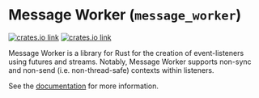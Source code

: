 # Message Worker (`message_worker`)
[![crates.io link](https://img.shields.io/crates/v/message_worker.svg)](https://crates.io/crates/message_worker)
[![crates.io link](https://docs.rs/message_worker/badge.svg)](https://docs.rs/message_worker)

Message Worker is a library for Rust for the creation of event-listeners using futures and streams.
Notably, Message Worker supports non-sync and non-send (i.e. non-thread-safe) contexts within listeners.

See the [documentation](https://docs.rs/message_worker) for more information.

